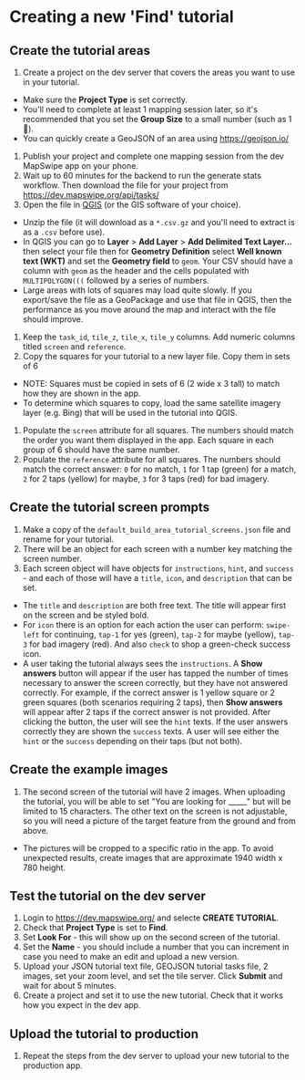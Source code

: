 # Creating a new 'Find' tutorial


## Create the tutorial areas

1. Create a project on the dev server that covers the areas you want to use in your tutorial.
  - Make sure the **Project Type** is set correctly.
  - You'll need to complete at least 1 mapping session later, so it's recommended that you set the **Group Size** to a small number (such as 1 🙂).
  - You can quickly create a GeoJSON of an area using https://geojson.io/
1. Publish your project and complete one mapping session from the dev MapSwipe app on your phone.
1. Wait up to 60 minutes for the backend to run the generate stats workflow. Then download the file for your project from https://dev.mapswipe.org/api/tasks/
1. Open the file in [QGIS](https://qgis.org/en/site/) (or the GIS software of your choice).
  - Unzip the file (it will download as a `*.csv.gz` and you'll need to extract is as a `.csv` before use).
  - In QGIS you can go to **Layer** > **Add Layer** > **Add Delimited Text Layer...** then select your file then for  **Geometry Definition** select **Well known text (WKT)** and set the **Geometry field** to `geom`. Your CSV should have a column with `geom` as the header and the cells populated with `MULTIPOLYGON(((` followed by a series of numbers.
  - Large areas with lots of squares may load quite slowly. If you export/save the file as a GeoPackage and use that file in QGIS, then the performance as you move around the map and interact with the file should improve.
1. Keep the `task_id`, `tile_z`, `tile_x`, `tile_y` columns. Add numeric columns titled `screen` and `reference`.
1. Copy the squares for your tutorial to a new layer file. Copy them in sets of 6
  - NOTE: Squares must be copied in sets of 6 (2 wide x 3 tall) to match how they are shown in the app.
  - To determine which squares to copy, load the same satellite imagery layer (e.g. Bing) that will be used in the tutorial into QGIS.
1. Populate the `screen` attribute for all squares. The numbers should match the order you want them displayed in the app. Each square in each group of 6 should have the same number.
1. Populate the `reference` attribute for all squares. The numbers should match the correct answer: `0` for no match, `1` for 1 tap (green) for a match, `2` for 2 taps (yellow) for maybe, `3` for 3 taps (red) for bad imagery.

## Create the tutorial screen prompts

1. Make a copy of the `default_build_area_tutorial_screens.json` file and rename for your tutorial.
1. There will be an object for each screen with a number key matching the screen number.
1. Each screen object will have objects for `instructions`, `hint`, and `success` - and each of those will have a `title`, `icon`, and `description` that can be set.
  - The `title` and `description` are both free text. The title will appear first on the screen and be styled bold.
  - For `icon` there is an option for each action the user can perform: `swipe-left` for continuing, `tap-1` for yes (green), `tap-2` for maybe (yellow), `tap-3` for bad imagery (red). And also `check` to shop a green-check success icon.
  - A user taking the tutorial always sees the `instructions`. A **Show answers** button will appear if the user has tapped the number of times necessary to answer the screen correctly, but they have not answered correctly. For example, if the correct answer is 1 yellow square or 2 green squares (both scenarios requiring 2 taps), then **Show answers** will appear after 2 taps if the correct answer is not provided. After clicking the button, the user will see the `hint` texts. If the user answers correctly they are shown the `success` texts. A user will see either the `hint` or the `success` depending on their taps (but not both).

## Create the example images

1. The second screen of the tutorial will have 2 images. When uploading the tutorial, you will be able to set "You are looking for \_\_\_\_\_" but will be limited to 15 characters. The other text on the screen is not adjustable, so you will need a picture of the target feature from the ground and from above.
  - The pictures will be cropped to a specific ratio in the app. To avoid unexpected results, create images that are approximate 1940 width x 780 height.

## Test the tutorial on the dev server

1. Login to https://dev.mapswipe.org/ and selecte **CREATE TUTORIAL**.
1. Check that **Project Type** is set to **Find**.
1. Set **Look For** - this will show up on the second screen of the tutorial.
1. Set the **Name** - you should include a number that you can increment in case you need to make an edit and upload a new version.
1. Upload your JSON tutorial text file, GEOJSON tutorial tasks file, 2 images, set your zoom level, and set the tile server. Click **Submit** and wait for about 5 minutes.
1. Create a project and set it to use the new tutorial. Check that it works how you expect in the dev app.

## Upload the tutorial to production

1. Repeat the steps from the dev server to upload your new tutorial to the production app.
